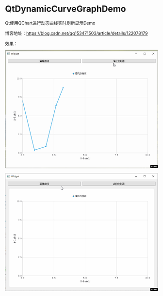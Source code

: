 # QtDynamicCurveGraphDemo
Qt使用QChart进行动态曲线实时刷新显示Demo

博客地址：https://blog.csdn.net/qq153471503/article/details/122078179

效果：

![效果1](1.gif)

![效果2](2.gif)

